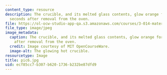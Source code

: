 ```yaml
---
content_type: resource
description: The crucible, and its melted glass contents, glow orange for several
  seconds after removal from the oven.
file: https://ol-ocw-studio-app-qa.s3.amazonaws.com/courses/3-014-materials-laboratory-fall-2006/ecf85cc7b307b6201736b232be87dfd9_pic6.jpg
file_type: image/jpeg
image_metadata:
  caption: The crucible, and its melted glass contents, glow orange for several seconds
    after removal from the oven.
  credit: Image courtesy of MIT OpenCourseWare.
  image-alt: The glowing hot crucible.
resourcetype: Image
title: pic6.jpg
uid: ecf85cc7-b307-b620-1736-b232be87dfd9
---
```

